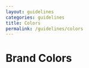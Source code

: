 ```yaml
---
layout: guidelines
categories: guidelines
title: Colors
permalink: /guidelines/colors
---
```


<h1>Brand Colors</h1>
